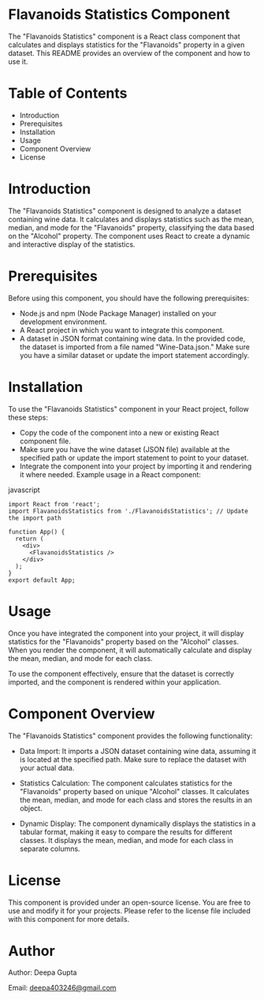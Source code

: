 # Flavanoids Statistics Component
The "Flavanoids Statistics" component is a React class component that calculates and displays statistics for the "Flavanoids" property in a given dataset. This README provides an overview of the component and how to use it.

# Table of Contents
* Introduction
* Prerequisites
* Installation
* Usage
* Component Overview
* License
# Introduction
The "Flavanoids Statistics" component is designed to analyze a dataset containing wine data. It calculates and displays statistics such as the mean, median, and mode for the "Flavanoids" property, classifying the data based on the "Alcohol" property. The component uses React to create a dynamic and interactive display of the statistics.

# Prerequisites
Before using this component, you should have the following prerequisites:

* Node.js and npm (Node Package Manager) installed on your development environment.
* A React project in which you want to integrate this component.
* A dataset in JSON format containing wine data. In the provided code, the dataset is imported from a file named "Wine-Data.json." Make sure you have a similar dataset or update the import statement accordingly.

# Installation
To use the "Flavanoids Statistics" component in your React project, follow these steps:

* Copy the code of the component into a new or existing React component file.
* Make sure you have the wine dataset (JSON file) available at the specified path or update the import statement to point to your dataset.
* Integrate the component into your project by importing it and rendering it where needed.
Example usage in a React component:

javascript
```
import React from 'react';
import FlavanoidsStatistics from './FlavanoidsStatistics'; // Update the import path

function App() {
  return (
    <div>
      <FlavanoidsStatistics />
    </div>
  );
}
export default App;
```
# Usage
Once you have integrated the component into your project, it will display statistics for the "Flavanoids" property based on the "Alcohol" classes. When you render the component, it will automatically calculate and display the mean, median, and mode for each class.

To use the component effectively, ensure that the dataset is correctly imported, and the component is rendered within your application.

# Component Overview
The "Flavanoids Statistics" component provides the following functionality:

* Data Import: It imports a JSON dataset containing wine data, assuming it is located at the specified path. Make sure to replace the dataset with your actual data.

* Statistics Calculation: The component calculates statistics for the "Flavanoids" property based on unique "Alcohol" classes. It calculates the mean, median, and mode for each class and stores the results in an object.

* Dynamic Display: The component dynamically displays the statistics in a tabular format, making it easy to compare the results for different classes. It displays the mean, median, and mode for each class in separate columns.

# License
This component is provided under an open-source license. You are free to use and modify it for your projects. Please refer to the license file included with this component for more details.

# Author 
Author: Deepa Gupta

Email: deepa403246@gmail.com




